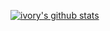 [![ivory's github stats](https://github-readme-stats.vercel.app/api?username=ivory0312&count_private=true&show_icons=true&theme=vue)](https://github.com/anuraghazra/github-readme-stats)
